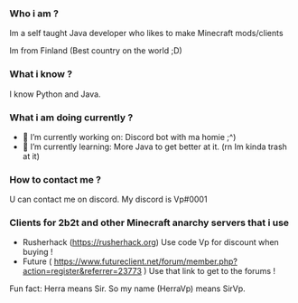 ### Who i am ?
Im a self taught Java developer who likes to make Minecraft mods/clients

Im from Finland (Best country on the world ;D)

### What i know ?
I know Python and Java. 

### What i am doing currently ? 
- 🔭 I’m currently working on: Discord bot with ma homie ;^)
- 🌱 I’m currently learning: More Java to get better at it. (rn Im kinda trash at it)

### How to contact me ?
U can contact me on discord. My discord is Vp#0001

### Clients for 2b2t and other Minecraft anarchy servers that i use
- Rusherhack (https://rusherhack.org) Use code Vp for discount when buying !
- Future  ( https://www.futureclient.net/forum/member.php?action=register&referrer=23773 )  Use that link to get to the forums !



Fun fact: Herra means Sir. So my name (HerraVp) means SirVp.
